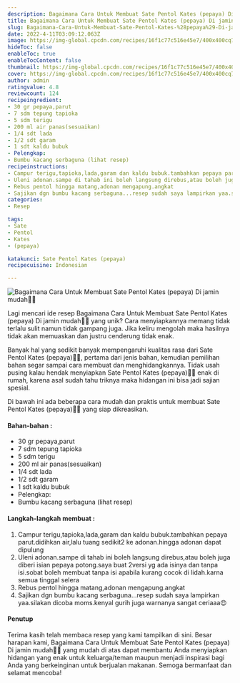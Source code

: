 ```yaml
---
description: Bagaimana Cara Untuk Membuat Sate Pentol Kates (pepaya) Di jamin mudah"
title: Bagaimana Cara Untuk Membuat Sate Pentol Kates (pepaya) Di jamin mudah
slug: Bagaimana-Cara-Untuk-Membuat-Sate-Pentol-Kates-%28pepaya%29-Di-jamin-mudah
date: 2022-4-11T03:09:12.063Z
image: https://img-global.cpcdn.com/recipes/16f1c77c516e45e7/400x400cq70/photo.jpg
hideToc: false
enableToc: true
enableTocContent: false
thumbnail: https://img-global.cpcdn.com/recipes/16f1c77c516e45e7/400x400cq70/photo.jpg
cover: https://img-global.cpcdn.com/recipes/16f1c77c516e45e7/400x400cq70/photo.jpg
author: admin
ratingvalue: 4.8
reviewcount: 124
recipeingredient:
- 30 gr pepaya,parut
- 7 sdm tepung tapioka
- 5 sdm terigu
- 200 ml air panas(sesuaikan)
- 1/4 sdt lada
- 1/2 sdt garam
- 1 sdt kaldu bubuk
- Pelengkap:
- Bumbu kacang serbaguna (lihat resep)
recipeinstructions:
- Campur terigu,tapioka,lada,garam dan kaldu bubuk.tambahkan pepaya parut.didihkan air,lalu tuang sedikit2 ke adonan.hingga adonan dapat dipulung
- Uleni adonan.sampe di tahab ini boleh langsung direbus,atau boleh juga diberi isian pepaya potong.saya buat 2versi yg ada isinya dan tanpa isi.sobat boleh membuat tanpa isi apabila kurang cocok di lidah.karna semua tinggal selera
- Rebus pentol hingga matang,adonan mengapung.angkat
- Sajikan dgn bumbu kacang serbaguna...resep sudah saya lampirkan yaa.silakan dicoba moms.kenyal gurih juga warnanya sangat ceriaaa😍
categories:
- Resep

tags:
- Sate
- Pentol
- Kates
- (pepaya)

katakunci: Sate Pentol Kates (pepaya)
recipecuisine: Indonesian

---
```


![Bagaimana Cara Untuk Membuat Sate Pentol Kates (pepaya) Di jamin mudah👩‍🍳](https://img-global.cpcdn.com/recipes/16f1c77c516e45e7/400x400cq70/photo.jpg)

Lagi mencari ide resep Bagaimana Cara Untuk Membuat Sate Pentol Kates (pepaya) Di jamin mudah👩‍🍳 yang unik? Cara menyiapkannya memang tidak terlalu sulit namun tidak gampang juga. Jika keliru mengolah maka hasilnya tidak akan memuaskan dan justru cenderung tidak enak.

Banyak hal yang sedikit banyak mempengaruhi kualitas rasa dari Sate Pentol Kates (pepaya)👩‍🍳, pertama dari jenis bahan, kemudian pemilihan bahan segar sampai cara membuat dan menghidangkannya. Tidak usah pusing kalau hendak menyiapkan Sate Pentol Kates (pepaya)👩‍🍳 enak di rumah, karena asal sudah tahu triknya maka hidangan ini bisa jadi sajian spesial.

Di bawah ini ada beberapa cara mudah dan praktis untuk membuat Sate Pentol Kates (pepaya)👩‍🍳 yang siap dikreasikan.

<!--inarticleads1-->

#### Bahan-bahan :

- 30 gr pepaya,parut
- 7 sdm tepung tapioka
- 5 sdm terigu
- 200 ml air panas(sesuaikan)
- 1/4 sdt lada
- 1/2 sdt garam
- 1 sdt kaldu bubuk
- Pelengkap:
- Bumbu kacang serbaguna (lihat resep)

<!--inarticleads2-->

#### Langkah-langkah membuat :

1. Campur terigu,tapioka,lada,garam dan kaldu bubuk.tambahkan pepaya parut.didihkan air,lalu tuang sedikit2 ke adonan.hingga adonan dapat dipulung
1. Uleni adonan.sampe di tahab ini boleh langsung direbus,atau boleh juga diberi isian pepaya potong.saya buat 2versi yg ada isinya dan tanpa isi.sobat boleh membuat tanpa isi apabila kurang cocok di lidah.karna semua tinggal selera
1. Rebus pentol hingga matang,adonan mengapung.angkat
1. Sajikan dgn bumbu kacang serbaguna...resep sudah saya lampirkan yaa.silakan dicoba moms.kenyal gurih juga warnanya sangat ceriaaa😍

#### Penutup

Terima kasih telah membaca resep yang kami tampilkan di sini. Besar harapan kami, Bagaimana Cara Untuk Membuat Sate Pentol Kates (pepaya) Di jamin mudah👩‍🍳 yang mudah di atas dapat membantu Anda menyiapkan hidangan yang enak untuk keluarga/teman maupun menjadi inspirasi bagi Anda yang berkeinginan untuk berjualan makanan. Semoga bermanfaat dan selamat mencoba!
